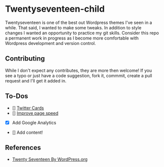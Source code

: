 # Twentyseventeen-child

Twentyseventeen is one of the best out Wordpress themes I've seen in a while. That said, I wanted to make some tweaks. In addition to style changes I wanted an opportunity to practice my git skills. Consider this repo a permanent work in progress as I become more comfortable with Wordpress development and version control.

## Contributing

While I don't expect any contributes, they are more then welcome! If you see a typo or just have a code suggestion, fork it, commmit, create a pull request and I'll get it added in. 

## To-Dos

- [] [Twitter Cards](https://dev.twitter.com/cards/overview)
- [] [Improve page speed](https://developers.google.com/speed/pagespeed/insights/?url=http%3A%2F%2Fshannoncrabill.com%2Fblog%2F&tab=mobile)
- [X] Add Google Analytics
- [] Add content!

## References

* [Twenty Seventeen By WordPress.org](https://wordpress.org/themes/twentyseventeen/)